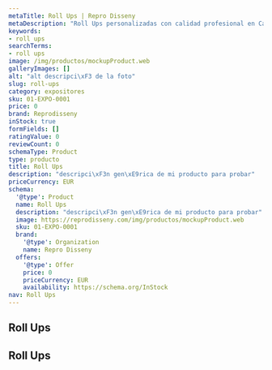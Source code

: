 ```yaml
---
metaTitle: Roll Ups | Repro Disseny
metaDescription: "Roll Ups personalizadas con calidad profesional en Catalu\xF1a."
keywords:
- roll ups
searchTerms:
- roll ups
image: /img/productos/mockupProduct.web
galleryImages: []
alt: "alt descripci\xF3 de la foto"
slug: roll-ups
category: expositores
sku: 01-EXPO-0001
price: 0
brand: Reprodisseny
inStock: true
formFields: []
ratingValue: 0
reviewCount: 0
schemaType: Product
type: producto
title: Roll Ups
description: "descripci\xF3n gen\xE9rica de mi producto para probar"
priceCurrency: EUR
schema:
  '@type': Product
  name: Roll Ups
  description: "descripci\xF3n gen\xE9rica de mi producto para probar"
  image: https://reprodisseny.com/img/productos/mockupProduct.web
  sku: 01-EXPO-0001
  brand:
    '@type': Organization
    name: Repro Disseny
  offers:
    '@type': Offer
    price: 0
    priceCurrency: EUR
    availability: https://schema.org/InStock
nav: Roll Ups
---
```


## Roll Ups

## Roll Ups
